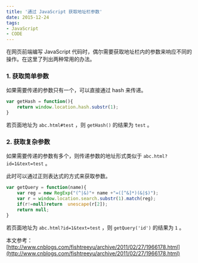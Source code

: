 ```yaml
---
title: '通过 JavaScript 获取地址栏参数'
date: 2015-12-24
tags:
- JavaScript
- CODE
---
```


在网页前端编写 JavaScript 代码时，偶尔需要获取地址栏内的参数来响应不同的操作。在这里了列出两种常用的办法。

<!--more-->

### 1. 获取简单参数

如果需要传递的参数只有一个，可以直接通过 hash 来传递。

``` JavaScript
var getHash = function(){
    return window.location.hash.substr(1);
}
```

若页面地址为 `abc.html#test` ，则 `getHash()` 的结果为 `test` 。

### 2. 获取复杂参数

如果需要传递的参数有多个，则传递参数的地址形式类似于 ```abc.html?id=1&text=test``` 。

此时可以通过正则表达式的方式来获取参数。

``` JavaScript
var getQuery = function(name){
    var reg = new RegExp("(^|&)"+ name +"=([^&]*)(&|$)");
    var r = window.location.search.substr(1).match(reg);
    if(r!=null)return  unescape(r[2]);
    return null;
}
```

若页面地址为 `abc.html?id=1&text=test` ，则 `getQuery('id')` 的结果为 `1` 。

本文参考：
[http://www.cnblogs.com/fishtreeyu/archive/2011/02/27/1966178.html](http://www.cnblogs.com/fishtreeyu/archive/2011/02/27/1966178.html)